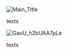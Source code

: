 
![Main_Title](https://github.com/user-attachments/assets/1616ce2d-1f38-47d1-b3b2-48f64facccfc)



  texts

  
 
![GaoU_h2bUAA7pLe](https://github.com/user-attachments/assets/d84e6843-f593-4b20-aa5b-b074c1980544)



texts
